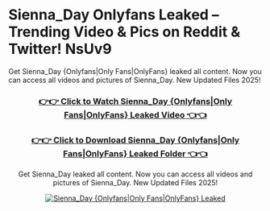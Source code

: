 # Sienna_Day Onlyfans Leaked – Trending Video & Pics on Reddit & Twitter! NsUv9

Get Sienna_Day {Onlyfans|Only Fans|OnlyFans} leaked all content. Now you can access all videos and pictures of Sienna_Day. New Updated Files 2025!  
<div align="center">
  
### [👉👉 Click to Watch Sienna_Day {Onlyfans|Only Fans|OnlyFans} Leaked Video 👈👈](https://links2leaks.com/sienna_day)  
### [👉👉 Click to Download Sienna_Day {Onlyfans|Only Fans|OnlyFans} Leaked Folder 👈👈](https://links2leaks.com/sienna_day)  

Get Sienna_Day leaked all content. Now you can access all videos and pictures of Sienna_Day. New Updated Files 2025!  

[![Sienna_Day {Onlyfans|Only Fans|OnlyFans} Leaked](https://i.ibb.co/93hzkbrt/l2l.gif)](https://links2leaks.com/sienna_day)  

</div>

